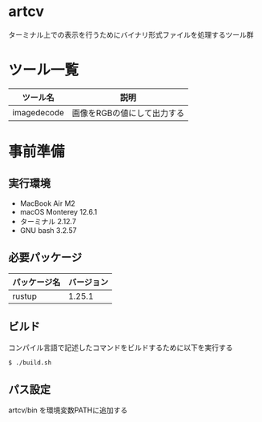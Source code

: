 # artcv

ターミナル上での表示を行うためにバイナリ形式ファイルを処理するツール群

# ツール一覧

| ツール名             | 説明                                                                           |
| -------------------- | ------------------------------------------------------------------------------ |
| imagedecode          | 画像をRGBの値にして出力する                                                     |

# 事前準備
## 実行環境

- MacBook Air M2
- macOS Monterey 12.6.1
- ターミナル 2.12.7
- GNU bash 3.2.57

## 必要パッケージ

| パッケージ名 | バージョン |
| ------------ | ---------- |
| rustup      | 1.25.1      |

## ビルド

コンパイル言語で記述したコマンドをビルドするために以下を実行する
```bash
$ ./build.sh
```

## パス設定

artcv/bin を環境変数PATHに追加する
